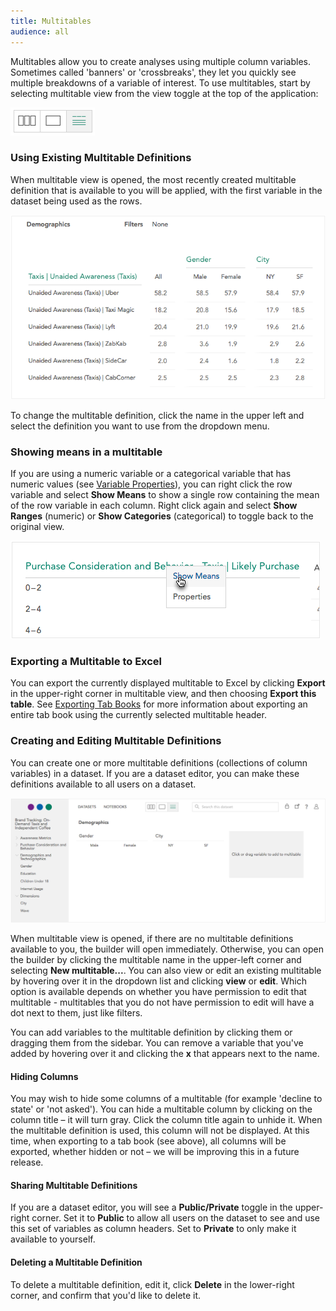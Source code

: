 ```yaml
---
title: Multitables
audience: all
---
```


Multitables allow you to create analyses using multiple column variables. Sometimes called 'banners' or 'crossbreaks', they let you quickly see multiple breakdowns of a variable of interest. To use multitables, start by selecting multitable view from the view toggle at the top of the application:

![](images/MultitableToggle.png)

### Using Existing Multitable Definitions

When multitable view is opened, the most recently created multitable definition that is available to you will be applied, with the first variable in the dataset being used as the rows. 

![](images/Multitable.png)

To change the multitable definition, click the name in the upper left and select the definition you want to use from the dropdown menu.

### Showing means in a multitable

If you are using a numeric variable or a categorical variable that has numeric values (see [Variable Properties](crunch_variable-properties.html)), you can right click the row variable and select **Show Means** to show a single row containing the mean of the row variable in each column. Right click again and select **Show Ranges** (numeric) or **Show Categories** (categorical) to toggle back to the original view. 

![](images/MultitableShowMeans.png)

### Exporting a Multitable to Excel

You can export the currently displayed multitable to Excel by clicking **Export** in the upper-right corner in multitable view, and then choosing **Export this table**. See [Exporting Tab Books](crunch_tabbooks.html) for more information about exporting an entire tab book using the currently selected multitable header. 

### Creating and Editing Multitable Definitions

You can create one or more multitable definitions (collections of column variables) in a dataset. If you are a dataset editor, you can make these definitions available to all users on a dataset.

![](images/MultitableDefinition.png)

When multitable view is opened, if there are no multitable definitions available to you, the builder will open immediately. Otherwise, you can open the builder by clicking the multitable name in the upper-left corner and selecting **New multitable...**. You can also view or edit an existing multitable by hovering over it in the dropdown list and clicking **view** or **edit**. Which option is available depends on whether you have permission to edit that multitable - multitables that you do not have permission to edit will have a dot next to them, just like filters.

You can add variables to the multitable definition by clicking them or dragging them from the sidebar. You can remove a variable that you've added by hovering over it and clicking the **x** that appears next to the name.

#### Hiding Columns

You may wish to hide some columns of a multitable (for example 'decline to state' or 'not asked'). You can hide a multitable column by clicking on the column title – it will turn gray. Click the column title again to unhide it. When the multitable definition is used, this column will not be displayed. At this time, when exporting to a tab book (see above), all columns will be exported, whether hidden or not – we will be improving this in a future release.

#### Sharing Multitable Definitions

If you are a dataset editor, you will see a **Public/Private** toggle in the upper-right corner. Set it to **Public** to allow all users on the dataset to see and use this set of variables as column headers. Set to **Private** to only make it available to yourself.

#### Deleting a Multitable Definition

To delete a multitable definition, edit it, click **Delete** in the lower-right corner, and confirm that you'd like to delete it.